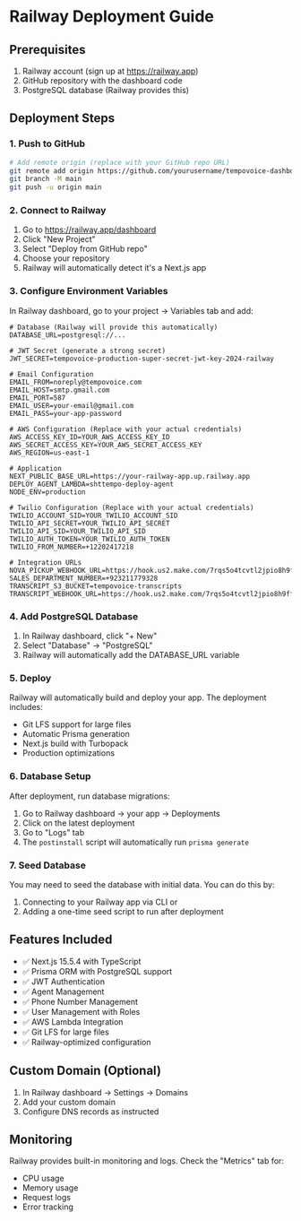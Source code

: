 # Railway Deployment Guide

## Prerequisites
1. Railway account (sign up at https://railway.app)
2. GitHub repository with the dashboard code
3. PostgreSQL database (Railway provides this)

## Deployment Steps

### 1. Push to GitHub
```bash
# Add remote origin (replace with your GitHub repo URL)
git remote add origin https://github.com/yourusername/tempovoice-dashboard.git
git branch -M main
git push -u origin main
```

### 2. Connect to Railway
1. Go to https://railway.app/dashboard
2. Click "New Project"
3. Select "Deploy from GitHub repo"
4. Choose your repository
5. Railway will automatically detect it's a Next.js app

### 3. Configure Environment Variables
In Railway dashboard, go to your project → Variables tab and add:

```env
# Database (Railway will provide this automatically)
DATABASE_URL=postgresql://...

# JWT Secret (generate a strong secret)
JWT_SECRET=tempovoice-production-super-secret-jwt-key-2024-railway

# Email Configuration
EMAIL_FROM=noreply@tempovoice.com
EMAIL_HOST=smtp.gmail.com
EMAIL_PORT=587
EMAIL_USER=your-email@gmail.com
EMAIL_PASS=your-app-password

# AWS Configuration (Replace with your actual credentials)
AWS_ACCESS_KEY_ID=YOUR_AWS_ACCESS_KEY_ID
AWS_SECRET_ACCESS_KEY=YOUR_AWS_SECRET_ACCESS_KEY
AWS_REGION=us-east-1

# Application
NEXT_PUBLIC_BASE_URL=https://your-railway-app.up.railway.app
DEPLOY_AGENT_LAMBDA=shttempo-deploy-agent
NODE_ENV=production

# Twilio Configuration (Replace with your actual credentials)
TWILIO_ACCOUNT_SID=YOUR_TWILIO_ACCOUNT_SID
TWILIO_API_SECRET=YOUR_TWILIO_API_SECRET
TWILIO_API_SID=YOUR_TWILIO_API_SID
TWILIO_AUTH_TOKEN=YOUR_TWILIO_AUTH_TOKEN
TWILIO_FROM_NUMBER=+12202417218

# Integration URLs
NOVA_PICKUP_WEBHOOK_URL=https://hook.us2.make.com/7rqs5o4tcvtl2jpio8h9ffkfc5u5qliu
SALES_DEPARTMENT_NUMBER=+923211779328
TRANSCRIPT_S3_BUCKET=tempovoice-transcripts
TRANSCRIPT_WEBHOOK_URL=https://hook.us2.make.com/7rqs5o4tcvtl2jpio8h9ffkfc5u5qliu
```

### 4. Add PostgreSQL Database
1. In Railway dashboard, click "+ New"
2. Select "Database" → "PostgreSQL"
3. Railway will automatically add the DATABASE_URL variable

### 5. Deploy
Railway will automatically build and deploy your app. The deployment includes:
- Git LFS support for large files
- Automatic Prisma generation
- Next.js build with Turbopack
- Production optimizations

### 6. Database Setup
After deployment, run database migrations:
1. Go to Railway dashboard → your app → Deployments
2. Click on the latest deployment
3. Go to "Logs" tab
4. The `postinstall` script will automatically run `prisma generate`

### 7. Seed Database
You may need to seed the database with initial data. You can do this by:
1. Connecting to your Railway app via CLI or
2. Adding a one-time seed script to run after deployment

## Features Included
- ✅ Next.js 15.5.4 with TypeScript
- ✅ Prisma ORM with PostgreSQL support
- ✅ JWT Authentication
- ✅ Agent Management
- ✅ Phone Number Management
- ✅ User Management with Roles
- ✅ AWS Lambda Integration
- ✅ Git LFS for large files
- ✅ Railway-optimized configuration

## Custom Domain (Optional)
1. In Railway dashboard → Settings → Domains
2. Add your custom domain
3. Configure DNS records as instructed

## Monitoring
Railway provides built-in monitoring and logs. Check the "Metrics" tab for:
- CPU usage
- Memory usage
- Request logs
- Error tracking
